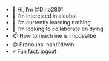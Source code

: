 - 👋 Hi, I’m @Dino2801
- 👀 I’m interested in alcohol
- 🌱 I’m currently learning nothing
- 💞️ I’m looking to collaborate on dying
- 📫 How to reach me is impossilbe
- 😄 Pronouns: nah/i'd/win
- ⚡ Fun fact: jogoat

<!---
Dino2801/Dino2801 is a ✨ special ✨ repository because its `README.md` (this file) appears on your GitHub profile.
You can click the Preview link to take a look at your changes.
--->

